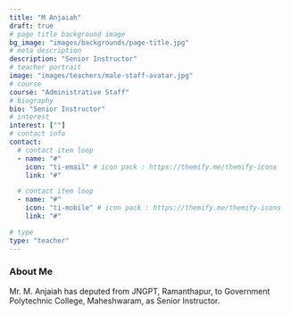 ```yaml
---
title: "M Anjaiah"
draft: true
# page title background image
bg_image: "images/backgrounds/page-title.jpg"
# meta description
description: "Senior Instructor"
# teacher portrait
image: "images/teachers/male-staff-avatar.jpg"
# course
course: "Administrative Staff"
# biography
bio: "Senior Instructor"
# interest
interest: [""]
# contact info
contact:
  # contact item loop
  - name: "#"
    icon: "ti-email" # icon pack : https://themify.me/themify-icons
    link: "#"

  # contact item loop
  - name: "#"
    icon: "ti-mobile" # icon pack : https://themify.me/themify-icons
    link: "#"

# type
type: "teacher"
---
```


### About Me

Mr. M. Anjaiah has deputed from JNGPT, Ramanthapur, to Government Polytechnic College, Maheshwaram, as Senior Instructor.
